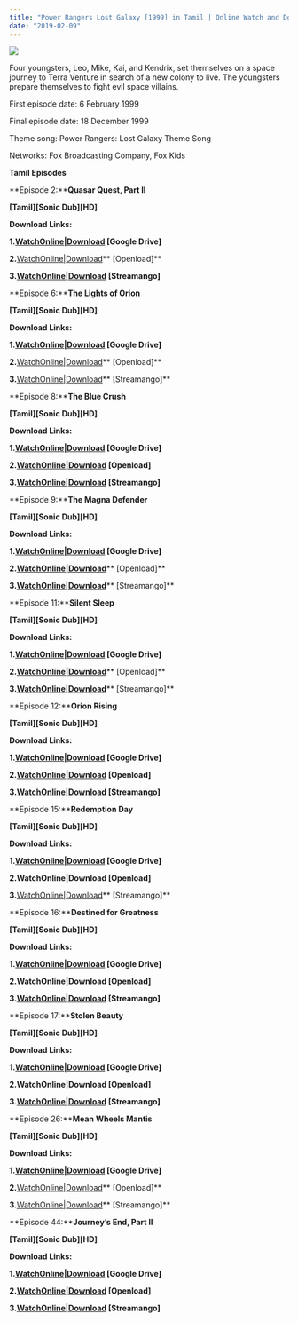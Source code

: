 ```yaml
---
title: "Power Rangers Lost Galaxy [1999] in Tamil | Online Watch and Download"
date: "2019-02-09"
---
```


[![](https://3.bp.blogspot.com/-_yyKBn_y_N4/W_fL4KV6swI/AAAAAAAABLE/y5wEsV4g_JoEzQ2niOS1bieYptcHiAOeACLcBGAs/s320/Power{7cef396fa903dffab2382e8bc80965065ad0174c8eee63d5f3956c33ffbf8496}2BRangers{7cef396fa903dffab2382e8bc80965065ad0174c8eee63d5f3956c33ffbf8496}2BLost{7cef396fa903dffab2382e8bc80965065ad0174c8eee63d5f3956c33ffbf8496}2BGalaxy{7cef396fa903dffab2382e8bc80965065ad0174c8eee63d5f3956c33ffbf8496}2Bin{7cef396fa903dffab2382e8bc80965065ad0174c8eee63d5f3956c33ffbf8496}2BTamil{7cef396fa903dffab2382e8bc80965065ad0174c8eee63d5f3956c33ffbf8496}255Btamilcartoontv.blogspot.in{7cef396fa903dffab2382e8bc80965065ad0174c8eee63d5f3956c33ffbf8496}255D.jpg)](https://3.bp.blogspot.com/-_yyKBn_y_N4/W_fL4KV6swI/AAAAAAAABLE/y5wEsV4g_JoEzQ2niOS1bieYptcHiAOeACLcBGAs/s1600/Power{7cef396fa903dffab2382e8bc80965065ad0174c8eee63d5f3956c33ffbf8496}2BRangers{7cef396fa903dffab2382e8bc80965065ad0174c8eee63d5f3956c33ffbf8496}2BLost{7cef396fa903dffab2382e8bc80965065ad0174c8eee63d5f3956c33ffbf8496}2BGalaxy{7cef396fa903dffab2382e8bc80965065ad0174c8eee63d5f3956c33ffbf8496}2Bin{7cef396fa903dffab2382e8bc80965065ad0174c8eee63d5f3956c33ffbf8496}2BTamil{7cef396fa903dffab2382e8bc80965065ad0174c8eee63d5f3956c33ffbf8496}255Btamilcartoontv.blogspot.in{7cef396fa903dffab2382e8bc80965065ad0174c8eee63d5f3956c33ffbf8496}255D.jpg)

Four youngsters, Leo, Mike, Kai, and Kendrix, set themselves on a space journey to Terra Venture in search of a new colony to live. The youngsters prepare themselves to fight evil space villains.

First episode date: 6 February 1999

Final episode date: 18 December 1999

Theme song: Power Rangers: Lost Galaxy Theme Song

Networks: Fox Broadcasting Company, Fox Kids

  

**Tamil Episodes**

**Episode 2:****Quasar Quest, Part II**

**\[Tamil\]\[Sonic Dub\]\[HD\]**

**Download Links:**

**1.[WatchOnline|Download](https://drive.google.com/open?id=1HOBbukSHygjJDguW04xA5EIJxrSeDyMZ) \[Google Drive\]**

**2.**[WatchOnline|Download](https://openload.co/f/7ekdb5wNyUo/{7cef396fa903dffab2382e8bc80965065ad0174c8eee63d5f3956c33ffbf8496}5Bwww.Tamilcartoontv.blogspot.in{7cef396fa903dffab2382e8bc80965065ad0174c8eee63d5f3956c33ffbf8496}5DPRLG_EP-2_Quasar_Quest{7cef396fa903dffab2382e8bc80965065ad0174c8eee63d5f3956c33ffbf8496}2C_Part_II.mp4)** \[Openload\]**

**3.[WatchOnline|Download](https://streamango.com/f/bcotqfrnolaslafr/_www_Tamilcartoontv_blogspot_in_PRLG_EP-2_Quasar_Quest_Part_II_mp4) \[Streamango\]**

**Episode 6:****The Lights of Orion**

**\[Tamil\]\[Sonic Dub\]\[HD\]**

**Download Links:**

**1.[WatchOnline|Download](https://drive.google.com/open?id=1fvQ-h7aHn9LTJZ7gWNkquHcXoDxO3SaW) \[Google Drive\]**

**2.**[WatchOnline|Download](https://openload.co/f/lOdNJNzMmU8/{7cef396fa903dffab2382e8bc80965065ad0174c8eee63d5f3956c33ffbf8496}5Bwww.Tamilcartoontv.blogspot.in{7cef396fa903dffab2382e8bc80965065ad0174c8eee63d5f3956c33ffbf8496}5DPRLG_EP-6_The_Lights_of_Orion.mp4)** \[Openload\]**

**3.**[WatchOnline|Download](https://streamango.com/f/eoeprsbdoeeksobe/_www_Tamilcartoontv_blogspot_in_PRLG_EP-6_The_Lights_of_Orion_mp4)** \[Streamango\]**

**Episode 8:****The Blue Crush**

**\[Tamil\]\[Sonic Dub\]\[HD\]**

**Download Links:**

**1.[WatchOnline|Download](https://drive.google.com/open?id=1_pf0HVcKbr3e4OMXNs0Pm59lw4OxGXdY) \[Google Drive\]**

**2.****[WatchOnline|Download](https://openload.co/f/F7qGSX03Wfg/{7cef396fa903dffab2382e8bc80965065ad0174c8eee63d5f3956c33ffbf8496}5Bwww.Tamilcartoontv.blogspot.in{7cef396fa903dffab2382e8bc80965065ad0174c8eee63d5f3956c33ffbf8496}5DPRLG_EP-8_The_Blue_Crush.mp4)**** \[Openload\]**

**3.****[WatchOnline|Download](https://streamango.com/f/nqbcasmfslsmpmst/_www_Tamilcartoontv_blogspot_in_PRLG_EP-8_The_Blue_Crush_mp4)**** \[Streamango\]**

**Episode 9:****The Magna Defender**

**\[Tamil\]\[Sonic Dub\]\[HD\]**

**Download Links:**

**1.[WatchOnline|Download](https://drive.google.com/open?id=1XxoghDFwiYp-0vIBP4a0KCsrBkgwyP2t) \[Google Drive\]**

**2.******[WatchOnline|Download](https://openload.co/f/-cRaE2EVn-4/{7cef396fa903dffab2382e8bc80965065ad0174c8eee63d5f3956c33ffbf8496}5Bwww.Tamilcartoontv.blogspot.in{7cef396fa903dffab2382e8bc80965065ad0174c8eee63d5f3956c33ffbf8496}5DPRLG_EP-9_The_Magna_Defender.mp4)****** \[Openload\]**

**3.******[WatchOnline|Download](https://streamango.com/f/snqtbkkqkacqpsab/_www_Tamilcartoontv_blogspot_in_PRLG_EP-9_The_Magna_Defender_mp4)****** \[Streamango\]**

**Episode 11:****Silent Sleep**

**\[Tamil\]\[Sonic Dub\]\[HD\]**

**Download Links:**

**1.[WatchOnline|Download](https://drive.google.com/open?id=1CHFHTtgPqXDYcAy5K3FS9pukMe6qjXCI) \[Google Drive\]**

**2.********[WatchOnline|Download](https://openload.co/f/6ho3MIoNsoQ/{7cef396fa903dffab2382e8bc80965065ad0174c8eee63d5f3956c33ffbf8496}5Bwww.Tamilcartoontv.blogspot.in{7cef396fa903dffab2382e8bc80965065ad0174c8eee63d5f3956c33ffbf8496}5DPRLG_EP-11_Silent_Sleep.mp4)******** \[Openload\]**

**3.********[WatchOnline|Download](https://streamango.com/f/lqdcatppqclmrpfd/_www_Tamilcartoontv_blogspot_in_PRLG_EP-11_Silent_Sleep_mp4)******** \[Streamango\]**

**Episode 12:****Orion Rising**

**\[Tamil\]\[Sonic Dub\]\[HD\]**

**Download Links:**

**1.[WatchOnline|Download](https://drive.google.com/open?id=1BcljkmcFsTQXHcsRxcNk-53pXRZ-J_9e) \[Google Drive\]**

**2.**********[WatchOnline|Download](https://openload.co/f/YmUWzR2-dos/{7cef396fa903dffab2382e8bc80965065ad0174c8eee63d5f3956c33ffbf8496}5Bwww.Tamilcartoontv.blogspot.in{7cef396fa903dffab2382e8bc80965065ad0174c8eee63d5f3956c33ffbf8496}5DPRLG_EP-12_Orion_Rising.mp4)********** \[Openload\]**

**3.**********[WatchOnline|Download](https://streamango.com/f/ktsmmnqssboqlfsq/_www_Tamilcartoontv_blogspot_in_PRLG_EP-12_Orion_Rising_mp4)********** \[Streamango\]**

**Episode 15:****Redemption Day**

**\[Tamil\]\[Sonic Dub\]\[HD\]**

**Download Links:**

**1.[WatchOnline|Download](https://drive.google.com/open?id=15eCmg6RuTUTJnWtZyameqnC-BeheLr1G) \[Google Drive\]**

**2.**WatchOnline|Download** \[Openload\]**

**3.**[WatchOnline|Download](https://streamango.com/f/mmesrflosaekpfpd/_www_Tamilcartoontv_blogspot_in_PRLG_EP-15_Redemption_Day_mkv_mp4)** \[Streamango\]**

**Episode 16:****Destined for Greatness**

**\[Tamil\]\[Sonic Dub\]\[HD\]**

**Download Links:**

**1.[WatchOnline|Download](https://drive.google.com/open?id=1epvkiGrDx8qF0dHaraSElsEkIeXoHHqn) \[Google Drive\]**

**2.WatchOnline|Download \[Openload\]**

**3.[WatchOnline|Download](http:/#) \[Streamango\]**

**Episode 17:****Stolen Beauty**

**\[Tamil\]\[Sonic Dub\]\[HD\]**

**Download Links:**

**1.[WatchOnline|Download](https://drive.google.com/open?id=12bGGUX5ZXy6ND4p4EwZikGNO2cOdeprh) \[Google Drive\]**

**2.WatchOnline|Download \[Openload\]**

**3.[WatchOnline|Download](http:/#) \[Streamango\]**

**Episode 26:****Mean Wheels Mantis**

**\[Tamil\]\[Sonic Dub\]\[HD\]**

**Download Links:**

**1.[WatchOnline|Download](https://drive.google.com/open?id=1e5wLwFGIDK0O3bcsAWzXfaiHmMCYDXAt) \[Google Drive\]**

**2.**[WatchOnline|Download](http:/#)** \[Openload\]**

**3.**[WatchOnline|Download](http:/#)** \[Streamango\]**

**Episode 44:****Journey’s End, Part II**

**\[Tamil\]\[Sonic Dub\]\[HD\]**

**Download Links:**

**1.[WatchOnline|Download](https://drive.google.com/open?id=1WxmgjZ9BRlGflLHMwwCQCH72plgK4gGj) \[Google Drive\]**

**2.****[WatchOnline|Download](http:/#)**** \[Openload\]**

**3.****[WatchOnline|Download](http:/#)**** \[Streamango\]**
